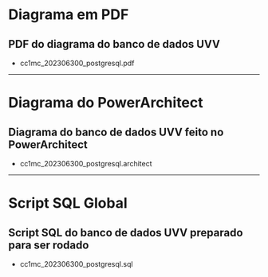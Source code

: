 # Diagrama em PDF 

## PDF do diagrama do banco de dados UVV

* cc1mc_202306300_postgresql.pdf

---

# Diagrama do PowerArchitect

## Diagrama do banco de dados UVV feito no PowerArchitect

* cc1mc_202306300_postgresql.architect

---

# Script SQL Global 

## Script SQL do banco de dados UVV preparado para ser rodado

* cc1mc_202306300_postgresql.sql

